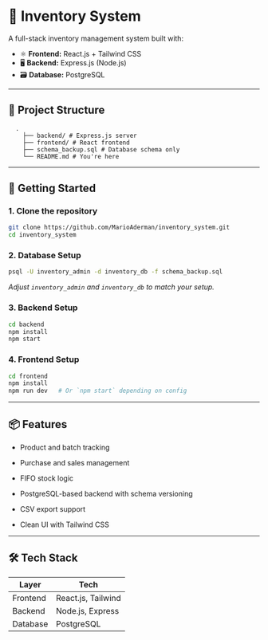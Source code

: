 # 🧾 Inventory System

A full-stack inventory management system built with:

- ⚛️ **Frontend:** React.js + Tailwind CSS
- 🖥️ **Backend:** Express.js (Node.js)
- 🗃️ **Database:** PostgreSQL

---

## 📁 Project Structure

```text
  .
    ├── backend/ # Express.js server 
    ├── frontend/ # React frontend  
    ├── schema_backup.sql # Database schema only 
    └── README.md # You're here
```

---

## 🚀 Getting Started

### 1. Clone the repository

```bash
git clone https://github.com/MarioAderman/inventory_system.git
cd inventory_system
```

### 2. Database Setup

```bash
psql -U inventory_admin -d inventory_db -f schema_backup.sql
```
*Adjust `inventory_admin` and `inventory_db` to match your setup.*

### 3. Backend Setup

```bash
cd backend
npm install
npm start
```

### 4. Frontend Setup

```bash
cd frontend
npm install
npm run dev   # Or `npm start` depending on config
```

---

## 📦 Features

- Product and batch tracking

- Purchase and sales management

- FIFO stock logic

- PostgreSQL-based backend with schema versioning

- CSV export support

- Clean UI with Tailwind CSS

---

## 🛠 Tech Stack

|Layer	   | Tech             |
|----------|------------------|
|Frontend  |React.js, Tailwind|
|Backend   |Node.js, Express  |
|Database  |PostgreSQL        |


